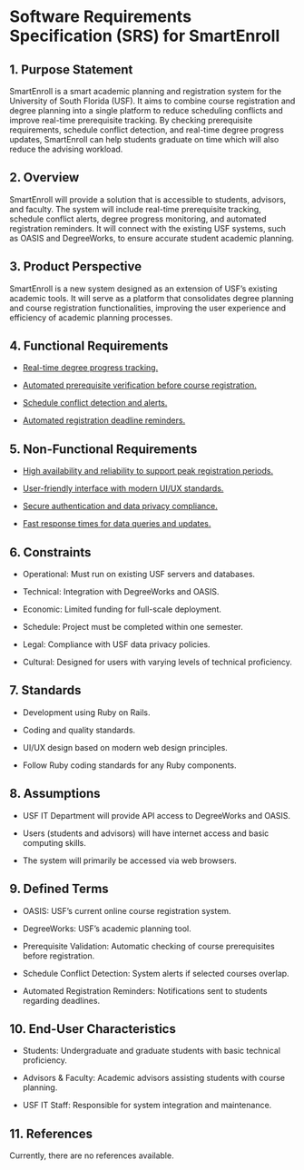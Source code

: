 # Software Requirements Specification (SRS) for SmartEnroll

## 1. Purpose Statement

SmartEnroll is a smart academic planning and registration system for the University of South Florida (USF). It aims to combine course registration and degree planning into a single platform to reduce scheduling conflicts and improve real-time prerequisite tracking. By checking prerequisite requirements, schedule conflict detection, and real-time degree progress updates, SmartEnroll can help students graduate on time which will also reduce the advising workload.

## 2. Overview

SmartEnroll will provide a solution that is accessible to students, advisors, and faculty. The system will include real-time prerequisite tracking, schedule conflict alerts, degree progress monitoring, and automated registration reminders. It will connect with the existing USF systems, such as OASIS and DegreeWorks, to ensure accurate student academic planning.

## 3. Product Perspective

SmartEnroll is a new system designed as an extension of USF’s existing academic tools. It will serve as a platform that consolidates degree planning and course registration functionalities, improving the user experience and efficiency of academic planning processes.

## 4. Functional Requirements

- [Real-time degree progress tracking.](https://github.com/patbied/SmartEnroll-Requirements/issues/2)

- [Automated prerequisite verification before course registration.](https://github.com/patbied/SmartEnroll-Requirements/issues/3)

- [Schedule conflict detection and alerts.](https://github.com/patbied/SmartEnroll-Requirements/issues/6)

- [Automated registration deadline reminders.](https://github.com/patbied/SmartEnroll-Requirements/issues/7)

## 5. Non-Functional Requirements

- [High availability and reliability to support peak registration periods.](https://github.com/patbied/SmartEnroll-Requirements/issues/10)

- [User-friendly interface with modern UI/UX standards.](https://github.com/patbied/SmartEnroll-Requirements/issues/4)

- [Secure authentication and data privacy compliance.](https://github.com/patbied/SmartEnroll-Requirements/issues/11)

- [Fast response times for data queries and updates.](https://github.com/patbied/SmartEnroll-Requirements/issues/5)

## 6. Constraints

- Operational: Must run on existing USF servers and databases.

- Technical: Integration with DegreeWorks and OASIS.

- Economic: Limited funding for full-scale deployment.

- Schedule: Project must be completed within one semester.

- Legal: Compliance with USF data privacy policies.

- Cultural: Designed for users with varying levels of technical proficiency.

## 7. Standards

- Development using Ruby on Rails.

- Coding and quality standards.

- UI/UX design based on modern web design principles.

- Follow Ruby coding standards for any Ruby components.

## 8. Assumptions

- USF IT Department will provide API access to DegreeWorks and OASIS.

- Users (students and advisors) will have internet access and basic computing skills.

- The system will primarily be accessed via web browsers.

## 9. Defined Terms

- OASIS: USF’s current online course registration system.

- DegreeWorks: USF’s academic planning tool.

- Prerequisite Validation: Automatic checking of course prerequisites before registration.

- Schedule Conflict Detection: System alerts if selected courses overlap.

- Automated Registration Reminders: Notifications sent to students regarding deadlines.

## 10. End-User Characteristics

- Students: Undergraduate and graduate students with basic technical proficiency.

- Advisors & Faculty: Academic advisors assisting students with course planning.

- USF IT Staff: Responsible for system integration and maintenance.

## 11. References

Currently, there are no references available.
